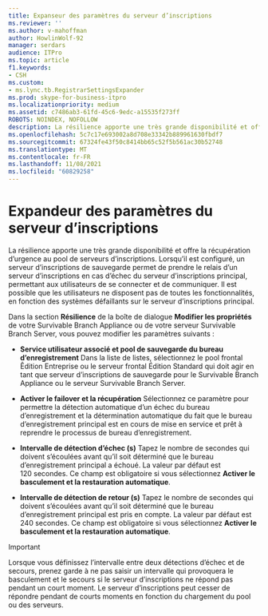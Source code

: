 ```yaml
---
title: Expanseur des paramètres du serveur d’inscriptions
ms.reviewer: ''
ms.author: v-mahoffman
author: HowlinWolf-92
manager: serdars
audience: ITPro
ms.topic: article
f1.keywords:
- CSH
ms.custom:
- ms.lync.tb.RegistrarSettingsExpander
ms.prod: skype-for-business-itpro
ms.localizationpriority: medium
ms.assetid: c7486ab3-61fd-45c6-9edc-a15535f273ff
ROBOTS: NOINDEX, NOFOLLOW
description: La résilience apporte une très grande disponibilité et offre la récupération d’urgence au pool de serveurs d’inscriptions. Lorsqu’il est configuré, un serveur d’inscriptions de sauvegarde permet de prendre le relais d’un serveur d’inscriptions en cas d’échec du serveur d’inscriptions principal, permettant aux utilisateurs de se connecter et de communiquer. Il est possible que les utilisateurs ne disposent pas de toutes les fonctionnalités, en fonction des systèmes défaillants sur le serveur d’inscriptions principal.
ms.openlocfilehash: 5c7c17e693002a8d708e33342b889961630fbdf7
ms.sourcegitcommit: 67324fe43f50c8414bb65c52f5b561ac30b52748
ms.translationtype: MT
ms.contentlocale: fr-FR
ms.lasthandoff: 11/08/2021
ms.locfileid: "60829258"
---
```

# <a name="registrar-settings-expander"></a>Expandeur des paramètres du serveur d’inscriptions
 
La résilience apporte une très grande disponibilité et offre la récupération d’urgence au pool de serveurs d’inscriptions. Lorsqu’il est configuré, un serveur d’inscriptions de sauvegarde permet de prendre le relais d’un serveur d’inscriptions en cas d’échec du serveur d’inscriptions principal, permettant aux utilisateurs de se connecter et de communiquer. Il est possible que les utilisateurs ne disposent pas de toutes les fonctionnalités, en fonction des systèmes défaillants sur le serveur d’inscriptions principal.
  
Dans la section **Résilience** de la boîte de dialogue **Modifier les propriétés** de votre Survivable Branch Appliance ou de votre serveur Survivable Branch Server, vous pouvez modifier les paramètres suivants :
  
- **Service utilisateur associé et pool de sauvegarde du bureau d’enregistrement** Dans la liste de listes, sélectionnez le pool frontal Êdition Entreprise ou le serveur frontal Édition Standard qui doit agir en tant que serveur d’inscriptions de sauvegarde pour le Survivable Branch Appliance ou le serveur Survivable Branch Server.
    
- **Activer le failover et la récupération** Sélectionnez ce paramètre pour permettre la détection automatique d’un échec du bureau d’enregistrement et la détermination automatique du fait que le bureau d’enregistrement principal est en cours de mise en service et prêt à reprendre le processus de bureau d’enregistrement.
    
- **Intervalle de détection d’échec (s)** Tapez le nombre de secondes qui doivent s’écoulées avant qu’il soit déterminé que le bureau d’enregistrement principal a échoué. La valeur par défaut est 120 secondes. Ce champ est obligatoire si vous sélectionnez **Activer le basculement et la restauration automatique**.
    
- **Intervalle de détection de retour (s)** Tapez le nombre de secondes qui doivent s’écoulées avant qu’il soit déterminé que le bureau d’enregistrement principal est pris en compte. La valeur par défaut est 240 secondes. Ce champ est obligatoire si vous sélectionnez **Activer le basculement et la restauration automatique**.
    
> [!IMPORTANT]
> Lorsque vous définissez l’intervalle entre deux détections d’échec et de secours, prenez garde à ne pas saisir un intervalle qui provoquera le basculement et le secours si le serveur d’inscriptions ne répond pas pendant un court moment. Le serveur d’inscriptions peut cesser de répondre pendant de courts moments en fonction du chargement du pool ou des serveurs. 
  

